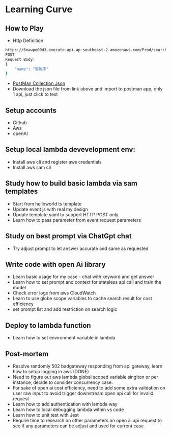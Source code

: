 # Learning Curve

## How to Play
+ Http Definition 
```bash
https://6nawpe09d3.execute-api.ap-southeast-2.amazonaws.com/Prod/search
POST
Request Body:
{
    "name": "安妮李"
}
```

+ [PostMan Collection Json](https://github.com/plutosun/play-aws/blob/main/everyoung.postman_collection.json)
+ Download the json file from link above and import to postman app, only 1 api, just click to test

## Setup accounts
+ Github
+ Aws
+ openAI

## Setup local lambda devevelopment env:
+ Install aws cli and register aws credentials
+ Install aws sam cli

## Study how to build basic lambda via sam templates 
+ Start from helloworld ts template
+ Update event js with real my design
+ Update template.yaml to support HTTP POST only
+ Learn how to pass parameter from event request parameters

## Study on best prompt via ChatGpt chat
+ Try adjust prompt to let answer accurate and same as requested

## Write code with open Ai library
+ Learn basic usage for my case - chat with keyword and get answer
+ Learn how to set prompt and context for stateless api call and train the model
+ Check error logs from aws CloudWatch
+ Learn to use globe scope variables to cache search result for cost efficiency
+ set prompt list and add restriction on search logic

## Deploy to lambda function
+ Learn how to set environment variable in lambda

## Post-mortem
+ Resolve randomly 502 badgateway responding from api gateway, learn how to setup logging in aws (DONE)
+ Need to figure out aws lambda global scoped variable singlton or per instance, decide to consider concurrency case.
+ For sake of open ai cost efficiency, need to add some extra validation on user raw input to avoid trigger downstream open api call for invalid request 
+ Learn how to add authentication with lambda way
+ Learn how to local debugging lambda within vs code
+ Learn how to unit test with Jest
+ Require time to research on other parameters on open ai api request to see if any parameters can be adjust and used for current case
